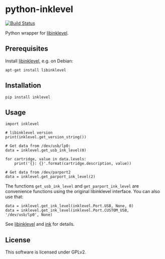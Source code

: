 # python-inklevel

[![Build Status](https://travis-ci.org/tom-mi/python-inklevel.svg?branch=master)](https://travis-ci.org/tom-mi/python-inklevel)

Python wrapper for [libinklevel](http://libinklevel.sourceforge.net/).

## Prerequisites

Install [libinklevel](http://libinklevel.sourceforge.net/), e.g. on Debian:

    apt-get install libinklevel

## Installation

    pip install inklevel

## Usage

    import inklevel

    # libinklevel version
    print(inklevel.get_version_string())

    # Get data from /dev/usb/lp0:
    data = inklevel.get_usb_ink_level(0)

    for cartridge, value in data.levels:
        print('{}: {}'.format(cartridge.description, value))

    # Get data from /dev/parport2
    data = inklevel.get_parport_ink_level(2)

The functions `get_usb_ink_level` and `get_parport_ink_level` are convenience functions using the original libinklevel interface. You can also use that:

    data = inklevel.get_ink_level(inklevel.Port.USB, None, 0)
    data = inklevel.get_ink_level(inklevel.Port.CUSTOM_USB, '/dev/usb/lp0', None)

See [libinklevel](http://libinklevel.sourceforge.net/) and [ink](http://ink.sourceforge.net/) for details.

## License

This software is licensed under GPLv2.
